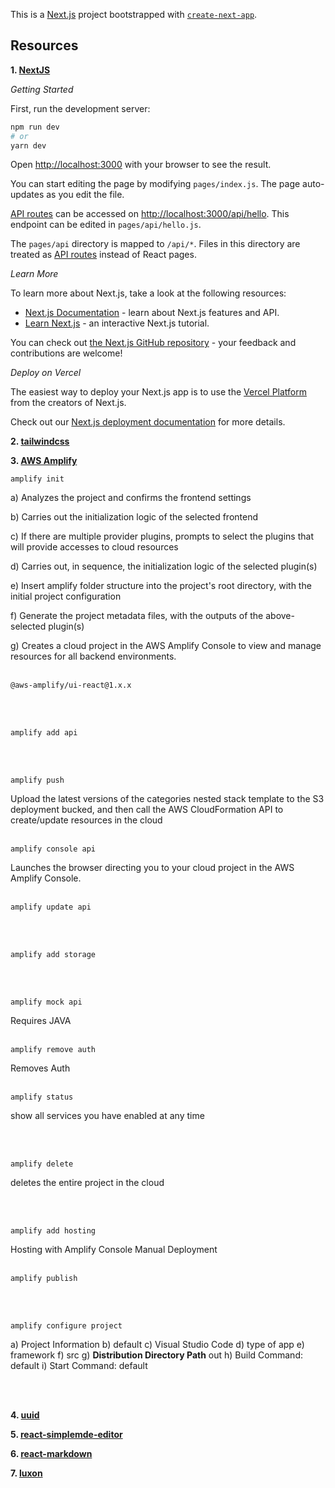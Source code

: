 This is a [Next.js](https://nextjs.org/) project bootstrapped with [`create-next-app`](https://github.com/vercel/next.js/tree/canary/packages/create-next-app).

## Resources

**1. [NextJS](https://nextjs.org/)**

_Getting Started_

First, run the development server:

```bash
npm run dev
# or
yarn dev
```

Open [http://localhost:3000](http://localhost:3000) with your browser to see the result.

You can start editing the page by modifying `pages/index.js`. The page auto-updates as you edit the file.

[API routes](https://nextjs.org/docs/api-routes/introduction) can be accessed on [http://localhost:3000/api/hello](http://localhost:3000/api/hello). This endpoint can be edited in `pages/api/hello.js`.

The `pages/api` directory is mapped to `/api/*`. Files in this directory are treated as [API routes](https://nextjs.org/docs/api-routes/introduction) instead of React pages.

_Learn More_

To learn more about Next.js, take a look at the following resources:

- [Next.js Documentation](https://nextjs.org/docs) - learn about Next.js features and API.
- [Learn Next.js](https://nextjs.org/learn) - an interactive Next.js tutorial.

You can check out [the Next.js GitHub repository](https://github.com/vercel/next.js/) - your feedback and contributions are welcome!

_Deploy on Vercel_

The easiest way to deploy your Next.js app is to use the [Vercel Platform](https://vercel.com/new?utm_medium=default-template&filter=next.js&utm_source=create-next-app&utm_campaign=create-next-app-readme) from the creators of Next.js.

Check out our [Next.js deployment documentation](https://nextjs.org/docs/deployment) for more details.

**2. [tailwindcss](https://tailwindcss.com/)**

**3. [AWS Amplify](https://aws.amazon.com/amplify/)**

    amplify init

a) Analyzes the project and confirms the frontend settings

b) Carries out the initialization logic of the selected frontend

c) If there are multiple provider plugins, prompts to select the plugins that will provide accesses to cloud resources

d) Carries out, in sequence, the initialization logic of the selected plugin(s)

e) Insert amplify folder structure into the project's root directory, with the initial project configuration

f) Generate the project metadata files, with the outputs of the above-selected plugin(s)

g) Creates a cloud project in the AWS Amplify Console to view and manage resources for all backend environments.
<br><br>

    @aws-amplify/ui-react@1.x.x

<br><br>

    amplify add api

<br><br>

    amplify push

Upload the latest versions of the categories nested stack template to the S3 deployment bucked, and then call the AWS CloudFormation API to create/update resources in the cloud
<br><br>

    amplify console api

Launches the browser directing you to your cloud project in the AWS Amplify Console.
<br><br>

    amplify update api

<br><br>

    amplify add storage

<br><br>

    amplify mock api

Requires JAVA
<br><br>

    amplify remove auth

Removes Auth
<br><br>

    amplify status

show all services you have enabled at any time

<br><br>

    amplify delete

deletes the entire project in the cloud

<br><br>

    amplify add hosting

Hosting with Amplify Console
Manual Deployment
<br><br>

    amplify publish

<br><br>

    amplify configure project

a) Project Information
b) default
c) Visual Studio Code
d) type of app
e) framework
f) src
g) **Distribution Directory Path** out
h) Build Command: default
i) Start Command: default

<br><br>

**4. [uuid](https://www.npmjs.com/package/uuid)**

**5. [react-simplemde-editor](https://www.npmjs.com/package/react-simplemde-editor)**

**6. [react-markdown](https://www.npmjs.com/package/react-markdown)**

**7. [luxon](https://moment.github.io/luxon/#/)**
